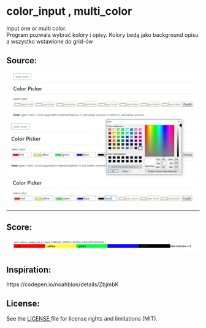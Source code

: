 # color_input , multi_color
Input one or multi color.<br />
Program pozwala wybrać kolory i opisy.
Kolory bedą jako background opisu a wszystko wstawione do grid-ów<br />
<h2> Source:</h2>
<img src="img/src1.png"><br />
<img src="img/src1a.png"><br />
<img src="img/src1b.png"><br />
<hr>
<h2>Score:</h2>
<img src="img/src3.png">
<br /><h2>Inspiration:</h2>
https://codepen.io/noahblon/details/ZbjmbK
<br />
<h2>License:</h2>
See the <a href="LICENSE.md">LICENSE </a>file for license rights and limitations (MIT).
